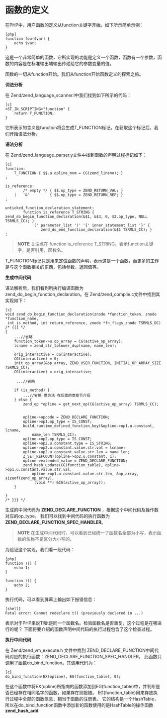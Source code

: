 # 函数的定义

在PHP中，用户函数的定义从function关键字开始。如下所示简单示例：

    [php]
    function foo($var) {
        echo $var;
    }

这是一个非常简单的函数，它所实现的功能是定义一个函数，函数有一个参数，函数的内容是在标准输出端输出传递给它的参数变量的值。

函数的一切从function开始。我们从function开始函数定义的探索之旅。


**词法分析**

在 Zend/zend_language_scanner.l中我们找到如下所示的代码：

    [c]
    <ST_IN_SCRIPTING>"function" {
        return T_FUNCTION;
    }

它所表示的含义是function将会生成T_FUNCTION标记。在获取这个标记后，我们开始语法分析。

**语法分析**

在 Zend/zend_language_parser.y文件中找到函数的声明过程标记如下：

    [c]
    function:
        T_FUNCTION { $$.u.opline_num = CG(zend_lineno); }
    ;

    is_reference:
            /* empty */	{ $$.op_type = ZEND_RETURN_VAL; }
        |	'&'			{ $$.op_type = ZEND_RETURN_REF; }
    ;

    unticked_function_declaration_statement:
            function is_reference T_STRING {
    zend_do_begin_function_declaration(&$1, &$3, 0, $2.op_type, NULL TSRMLS_CC); }
                '(' parameter_list ')' '{' inner_statement_list '}' {
                    zend_do_end_function_declaration(&$1 TSRMLS_CC); }
    ;

>**NOTE**
>关注点在 function is_reference T_STRING，表示function关键字，是否引用，函数名。

T_FUNCTION标记只是用来定位函数的声明，表示这是一个函数，而更多的工作是与这个函数相关的东西，包括参数，返回值等。

**生成中间代码**

语法解析后，我们看到所执行编译函数为zend_do_begin_function_declaration。在 Zend/zend_complie.c文件中找到其实现如下：

    [c]
    void zend_do_begin_function_declaration(znode *function_token, znode *function_name,
     int is_method, int return_reference, znode *fn_flags_znode TSRMLS_DC) /* {{{ */
    {
        ...//省略
        function_token->u.op_array = CG(active_op_array);
        lcname = zend_str_tolower_dup(name, name_len);

        orig_interactive = CG(interactive);
        CG(interactive) = 0;
        init_op_array(&op_array, ZEND_USER_FUNCTION, INITIAL_OP_ARRAY_SIZE TSRMLS_CC);
        CG(interactive) = orig_interactive;

         ...//省略

        if (is_method) {
            ...//省略 类方法 在后面的类章节介绍
        } else {
            zend_op *opline = get_next_op(CG(active_op_array) TSRMLS_CC);


            opline->opcode = ZEND_DECLARE_FUNCTION;
            opline->op1.op_type = IS_CONST;
            build_runtime_defined_function_key(&opline->op1.u.constant, lcname,
                name_len TSRMLS_CC);
            opline->op2.op_type = IS_CONST;
            opline->op2.u.constant.type = IS_STRING;
            opline->op2.u.constant.value.str.val = lcname;
            opline->op2.u.constant.value.str.len = name_len;
            Z_SET_REFCOUNT(opline->op2.u.constant, 1);
            opline->extended_value = ZEND_DECLARE_FUNCTION;
            zend_hash_update(CG(function_table), opline->op1.u.constant.value.str.val,
                opline->op1.u.constant.value.str.len, &op_array, sizeof(zend_op_array),
                 (void **) &CG(active_op_array));
        }

    }
    /* }}} */

生成的中间代码为 **ZEND_DECLARE_FUNCTION** ，根据这个中间代码及操作数对应的op_type。
我们可以找到中间代码的执行函数为 **ZEND_DECLARE_FUNCTION_SPEC_HANDLER**。

>**NOTE**
>在生成中间代码时，可以看到已经统一了函数名全部为小写，表示函数的名称不是区分大小写的。

为验证这个实现，我们看一段代码：

    [php]
    function T() {
        echo 1;
    }

    function t() {
        echo 2;
    }

执行代码，可以看到屏幕上输出如下报错信息：

    [shell]
    Fatal error: Cannot redeclare t() (previously declared in ...)

表示对于PHP来说T和t是同一个函数名。检验函数名是否重复，这个过程是在哪进行的呢？
下面将要介绍的函数声明中间代码的执行过程包含了这个检查过程。

**执行中间代码**

在 Zend/zend_vm_execute.h 文件中找到 ZEND_DECLARE_FUNCTION中间代码对应的执行函数：ZEND_DECLARE_FUNCTION_SPEC_HANDLER。
此函数只调用了函数do_bind_function。其调用代码为：

    [c]
    do_bind_function(EX(opline), EG(function_table), 0);

在这个函数中将EX(opline)所指向的函数添加到EG(function_table)中，并判断是否已经存在相同名字的函数，如果存在则报错。
EG(function_table)用来存放执行过程中全部的函数信息，相当于函数的注册表。
它的结构是一个HashTable，所以在do_bind_function函数中添加新的函数使用的是HashTable的操作函数**zend_hash_add**

